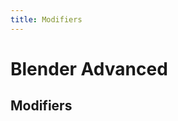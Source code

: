 ```yaml
---
title: Modifiers
---
```

# Blender Advanced <Badge text="not finished" type="warning"/>

## Modifiers